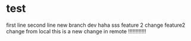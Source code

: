 # test
first line
second line
new branch dev
haha
sss
feature 2 change
feature2 change from local
this is a new change in remote
!!!!!!!!!!!!
